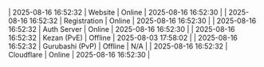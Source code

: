 | 2025-08-16 16:52:32 | Website | Online | 2025-08-16 16:52:30 |
| 2025-08-16 16:52:32 | Registration | Online | 2025-08-16 16:52:30 |
| 2025-08-16 16:52:32 | Auth Server | Online | 2025-08-16 16:52:30 |
| 2025-08-16 16:52:32 | Kezan (PvE) | Offline | 2025-08-03 17:58:02 |
| 2025-08-16 16:52:32 | Gurubashi (PvP) | Offline | N/A |
| 2025-08-16 16:52:32 | Cloudflare | Online | 2025-08-16 16:52:30 |
